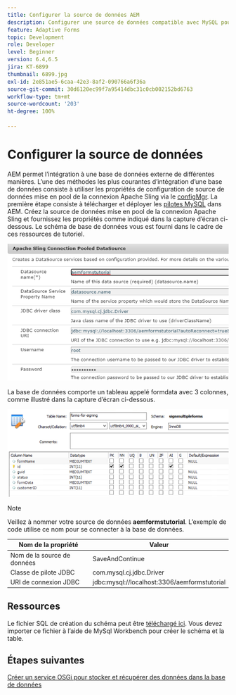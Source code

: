 ```yaml
---
title: Configurer la source de données AEM
description: Configurer une source de données compatible avec MySQL pour stocker et récupérer des données de formulaire
feature: Adaptive Forms
topic: Development
role: Developer
level: Beginner
version: 6.4,6.5
jira: KT-6899
thumbnail: 6899.jpg
exl-id: 2e851ae5-6caa-42e3-8af2-090766a6f36a
source-git-commit: 30d6120ec99f7a95414dbc31c0cb002152bd6763
workflow-type: tm+mt
source-wordcount: '203'
ht-degree: 100%

---
```


# Configurer la source de données

AEM permet l’intégration à une base de données externe de différentes manières. L’une des méthodes les plus courantes d’intégration d’une base de données consiste à utiliser les propriétés de configuration de source de données mise en pool de la connexion Apache Sling via le [configMgr](http://localhost:4502/system/console/configMgr).
La première étape consiste à télécharger et déployer les [pilotes MySQL](https://mvnrepository.com/artifact/mysql/mysql-connector-java) dans AEM.
Créez la source de données mise en pool de la connexion Apache Sling et fournissez les propriétés comme indiqué dans la capture d’écran ci-dessous. Le schéma de base de données vous est fourni dans le cadre de ces ressources de tutoriel.

![data-source](assets/data-source.PNG)

La base de données comporte un tableau appelé formdata avec 3 colonnes, comme illustré dans la capture d’écran ci-dessous.

![data-base](assets/data-base.PNG)


>[!NOTE]
>Veillez à nommer votre source de données **aemformstutorial**. L’exemple de code utilise ce nom pour se connecter à la base de données.

| Nom de la propriété | Valeur |
| ------------------------|--------------------------------------- |
| Nom de la source de données | SaveAndContinue |
| Classe de pilote JDBC | com.mysql.cj.jdbc.Driver |
| URI de connexion JDBC | jdbc:mysql://localhost:3306/aemformstutorial |

## Ressources

Le fichier SQL de création du schéma peut être [téléchargé ici](assets/sign-multiple-forms.sql). Vous devez importer ce fichier à l’aide de MySql Workbench pour créer le schéma et la table.

## Étapes suivantes

[Créer un service OSGi pour stocker et récupérer des données dans la base de données](./create-osgi-service.md)
